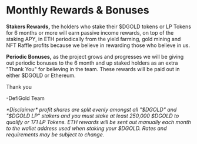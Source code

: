 # Monthly Rewards & Bonuses

**Stakers Rewards,** the holders who stake their $DGOLD tokens or LP Tokens for 6 months or more will earn passive income rewards, on top of the staking APY, in ETH periodically from the yield farming, gold mining and NFT Raffle profits because we believe in rewarding those who believe in us.

**Periodic Bonuses,** as the project grows and progresses we will be giving out periodic bonuses to the 6 month and up staked holders as an extra "Thank You" for believing in the team. These rewards will be paid out in either $DGOLD or Ethereum.

Thank you

\-DefiGold Team

_\*Disclaimer\* profit shares are split evenly amongst all "$DGOLD" and "$DGOLD LP" stakers and you must stake at least 250,000 $DGOLD to qualify or 171 LP Tokens. ETH rewards will be sent out manually each month to the wallet address used when staking your $DGOLD. Rates and requirements may be subject to change._
